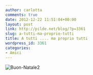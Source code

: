 ```yaml
---
author: carlotta
comments: true
date: 2012-12-22 11:51:04+00:00
layout: post
link: http://pilde.net/blog/?p=3361
slug: a-tutti-ma-proprio-tutti
title: A tutti .... ma proprio tutti
wordpress_id: 3361
categories:
- Amici
---
```


![Buon-Natale2](http://pilde.net/blog/wp-content/uploads/2012/12/Buon-Natale2.gif)
